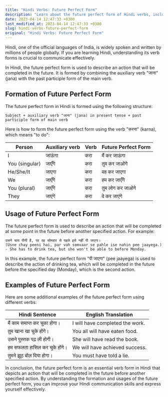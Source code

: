 ```yaml
---
title: "Hindi Verbs: Future Perfect Form"
description: "Learn about the future perfect form of Hindi verbs, including its formation, usage, and examples."
date: 2023-04-14 12:47:33 +0300
last_modified_at: 2023-04-14 12:47:33 +0300
slug: hindi-verbs-future-perfect-form
original: "Hindi Verbs: Future Perfect Form"
---
```

Hindi, one of the official languages of India, is widely spoken and written by millions of people globally. If you are learning Hindi, understanding its verb forms is crucial to communicate effectively.

In Hindi, the future perfect form is used to describe an action that will be completed in the future. It is formed by combining the auxiliary verb "जाना" (jana) with the past participle form of the main verb.

## Formation of Future Perfect Form

The future perfect form in Hindi is formed using the following structure:

`Subject + auxiliary verb "जाना" (jana) in present tense + past participle form of main verb`

Here is how to form the future perfect form using the verb "करना" (karna), which means "to do":

| Person | Auxiliary verb | Verb | Future Perfect Form |
|---|---|---|---|
|I|जांऊंगा|करा|मैं कर जाऊंगा|
|You (singular)|जाएँगे|करा|तुम कर जाओगे|
|He/She/It|जाएगा|करा|वह कर जाएगा|
|We|जाएँगे|करा|हम कर जाएँगे|
|You (plural)|जाएँगे|करा|तुम लोग कर जाओगे|
|They|जाएंगे|करा|वे कर जाएंगे|

## Usage of Future Perfect Form

The future perfect form is used to describe an action that will be completed at some point in the future before another specified action. For example:

```
उसने चाय पीनी है, पर वह सोमवार से पहले इसे नहीं पी जाएगा।
(Usne chay peeni hai, par vah somvaar se pahle ise nahin pee jaayega.)
- She has to drink tea, but she won't be able to before Monday.
```

In this example, the future perfect form "पी जाएगा" (pee jaayega) is used to describe the action of drinking tea, which will be completed in the future before the specified day (Monday), which is the second action.

## Examples of Future Perfect Form

Here are some additional examples of the future perfect form using different verbs:

| Hindi Sentence | English Translation |
|---|---|
|मैं काम समाप्त कर चुका होगा।|I will have completed the work.|
|तुम खाना खा चुके होंगे।|You all will have eaten food.|
|उसने पुस्तक पढ़ ली होगी।|She will have read the book.|
|हम सफलता हासिल कर चुके होंगे।|We will have achieved success.|
|तुमने झूठ बोल दिया होगा।|You must have told a lie.|

In conclusion, the future perfect form is an essential verb form in Hindi that depicts an action that will be completed in the future before another specified action. By understanding the formation and usages of the future perfect form, you can improve your Hindi communication skills and express yourself effectively.